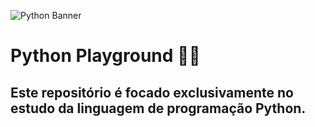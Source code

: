 ![Python Banner](https://res.cloudinary.com/dtjjgiitl/image/upload/q_auto:good,f_auto,fl_progressive/v1752179618/pwrt7boorh5sf3ddch7p.jpg)

# Python Playground 📁🔥

## Este repositório é focado exclusivamente no estudo da linguagem de programação Python.
